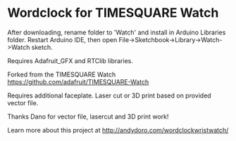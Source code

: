 Wordclock for TIMESQUARE Watch
================

After downloading, rename folder to 'Watch' and install in Arduino Libraries folder. Restart Arduino IDE, then open File->Sketchbook->Library->Watch->Watch sketch.

Requires Adafruit_GFX and RTClib libraries.

Forked from the TIMESQUARE Watch https://github.com/adafruit/TIMESQUARE-Watch

Requires additional faceplate. Laser cut or 3D print based on provided vector file. 

Thanks Dano for vector file, lasercut and 3D print work!

Learn more about this project at http://andydoro.com/wordclockwristwatch/

